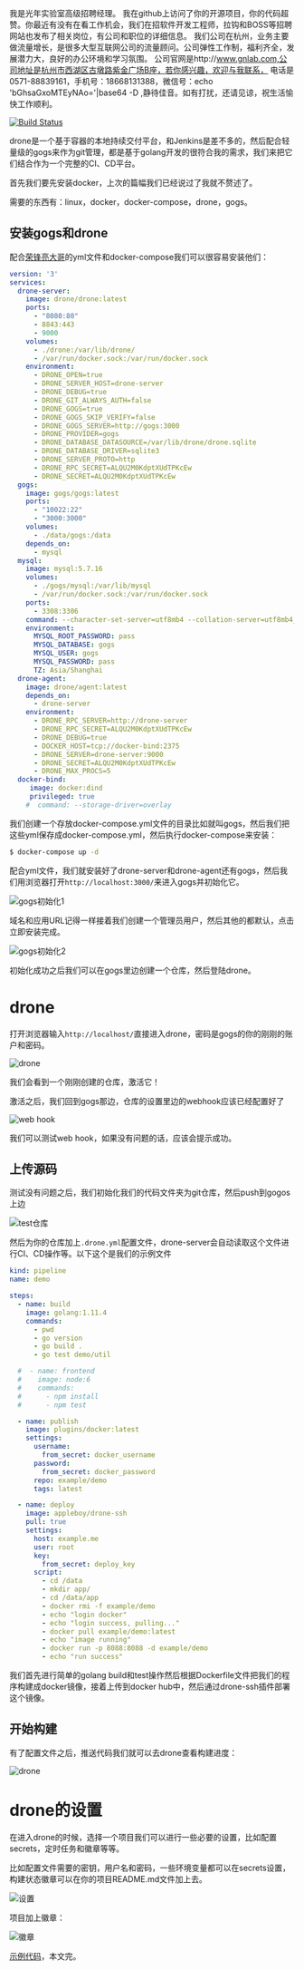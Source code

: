 我是光年实验室高级招聘经理。
我在github上访问了你的开源项目，你的代码超赞。你最近有没有在看工作机会，我们在招软件开发工程师，拉钩和BOSS等招聘网站也发布了相关岗位，有公司和职位的详细信息。
我们公司在杭州，业务主要做流量增长，是很多大型互联网公司的流量顾问。公司弹性工作制，福利齐全，发展潜力大，良好的办公环境和学习氛围。
公司官网是http://www.gnlab.com,公司地址是杭州市西湖区古墩路紫金广场B座，若你感兴趣，欢迎与我联系，
电话是0571-88839161，手机号：18668131388，微信号：echo 'bGhsaGxoMTEyNAo='|base64 -D ,静待佳音。如有打扰，还请见谅，祝生活愉快工作顺利。

[![Build Status](http://192.168.1.108:8080/api/badges/cpp/demo/status.svg)](http://192.168.1.108:8080/cpp/demo)

drone是一个基于容器的本地持续交付平台，和Jenkins是差不多的，然后配合轻量级的gogs来作为git管理，都是基于golang开发的很符合我的需求，我们来把它们结合作为一个完整的CI、CD平台。

首先我们要先安装docker，上次的篇幅我们已经说过了我就不赘述了。

需要的东西有：linux，docker，docker-compose，drone，gogs。

## 安装gogs和drone

配合[荣锋亮大哥](https://www.cnblogs.com/rongfengliang/p/9963311.html)的yml文件和docker-compose我们可以很容易安装他们：

```yaml
version: '3'
services:
  drone-server:
    image: drone/drone:latest
    ports:
      - "8080:80"
      - 8843:443
      - 9000
    volumes:
      - ./drone:/var/lib/drone/
      - /var/run/docker.sock:/var/run/docker.sock
    environment:
      - DRONE_OPEN=true
      - DRONE_SERVER_HOST=drone-server
      - DRONE_DEBUG=true
      - DRONE_GIT_ALWAYS_AUTH=false
      - DRONE_GOGS=true
      - DRONE_GOGS_SKIP_VERIFY=false
      - DRONE_GOGS_SERVER=http://gogs:3000
      - DRONE_PROVIDER=gogs
      - DRONE_DATABASE_DATASOURCE=/var/lib/drone/drone.sqlite
      - DRONE_DATABASE_DRIVER=sqlite3
      - DRONE_SERVER_PROTO=http
      - DRONE_RPC_SECRET=ALQU2M0KdptXUdTPKcEw
      - DRONE_SECRET=ALQU2M0KdptXUdTPKcEw
  gogs:
    image: gogs/gogs:latest
    ports:
      - "10022:22"
      - "3000:3000"
    volumes:
      - ./data/gogs:/data
    depends_on:
      - mysql
  mysql:
    image: mysql:5.7.16
    volumes:
      - ./gogs/mysql:/var/lib/mysql
      - /var/run/docker.sock:/var/run/docker.sock
    ports:
      - 3308:3306
    command: --character-set-server=utf8mb4 --collation-server=utf8mb4_unicode_ci
    environment:
      MYSQL_ROOT_PASSWORD: pass
      MYSQL_DATABASE: gogs
      MYSQL_USER: gogs
      MYSQL_PASSWORD: pass
      TZ: Asia/Shanghai
  drone-agent:
    image: drone/agent:latest
    depends_on:
      - drone-server
    environment:
      - DRONE_RPC_SERVER=http://drone-server
      - DRONE_RPC_SECRET=ALQU2M0KdptXUdTPKcEw
      - DRONE_DEBUG=true
      - DOCKER_HOST=tcp://docker-bind:2375
      - DRONE_SERVER=drone-server:9000
      - DRONE_SECRET=ALQU2M0KdptXUdTPKcEw
      - DRONE_MAX_PROCS=5
  docker-bind:
     image: docker:dind
     privileged: true
    #  command: --storage-driver=overlay
```

我们创建一个存放docker-compose.yml文件的目录比如就叫gogs，然后我们把这些yml保存成docker-compose.yml，然后执行docker-compose来安装：

```bash
$ docker-compose up -d
```

配合yml文件，我们就安装好了drone-server和drone-agent还有gogs，然后我们用浏览器打开`http://localhost:3000/`来进入gogs并初始化它。

![gogs初始化1](https://i.loli.net/2019/03/02/5c7a4622758c4.png)

域名和应用URL记得一样接着我们创建一个管理员用户，然后其他的都默认，点击立即安装完成。

![gogs初始化2](https://i.loli.net/2019/03/02/5c7a46de1ddff.png)

初始化成功之后我们可以在gogs里边创建一个仓库，然后登陆drone。

# drone

打开浏览器输入`http://localhost/`直接进入drone，密码是gogs的你的刚刚的账户和密码。

![drone](https://i.loli.net/2019/03/02/5c7a495a6c7a1.png)

我们会看到一个刚刚创建的仓库，激活它！

激活之后，我们回到gogs那边，仓库的设置里边的webhook应该已经配置好了

![web hook](https://i.loli.net/2019/03/06/5c7f4e9198fb6.png)

我们可以测试web hook，如果没有问题的话，应该会提示成功。

## 上传源码

测试没有问题之后，我们初始化我们的代码文件夹为git仓库，然后push到gogos上边

![test仓库](https://i.loli.net/2019/03/06/5c7f4f152f320.png)

然后为你的仓库加上`.drone.yml`配置文件，drone-server会自动读取这个文件进行CI、CD操作等。以下这个是我们的示例文件

```yaml
kind: pipeline
name: demo

steps:
  - name: build
    image: golang:1.11.4
    commands:
      - pwd
      - go version
      - go build .
      - go test demo/util

  #  - name: frontend
  #    image: node:6
  #    commands:
  #      - npm install
  #      - npm test

  - name: publish
    image: plugins/docker:latest
    settings:
      username:
        from_secret: docker_username
      password:
        from_secret: docker_password
      repo: example/demo
      tags: latest

  - name: deploy
    image: appleboy/drone-ssh
    pull: true
    settings:
      host: example.me
      user: root
      key:
        from_secret: deploy_key
      script:
        - cd /data
        - mkdir app/
        - cd /data/app
        - docker rmi -f example/demo
        - echo "login docker"
        - echo "login success, pulling..."
        - docker pull example/demo:latest
        - echo "image running"
        - docker run -p 8088:8088 -d example/demo
        - echo "run success"

```

我们首先进行简单的golang build和test操作然后根据Dockerfile文件把我们的程序构建成docker镜像，接着上传到docker hub中，然后通过drone-ssh插件部署这个镜像。



## 开始构建

有了配置文件之后，推送代码我们就可以去drone查看构建进度：

![drone](https://i.loli.net/2019/03/06/5c7f655ba2519.png)

# drone的设置

在进入drone的时候，选择一个项目我们可以进行一些必要的设置，比如配置secrets，定时任务和徽章等等。

比如配置文件需要的密钥，用户名和密码，一些环境变量都可以在secrets设置，构建状态徽章可以在你的项目README.md文件加上去。

![设置](https://i.loli.net/2019/03/06/5c7f66a50f9b1.png)

项目加上徽章：

![徽章](https://i.loli.net/2019/03/06/5c7f66ed1d946.png)

[示例代码](https://github.com/nagaame/drone-golang-example)，本文完。
